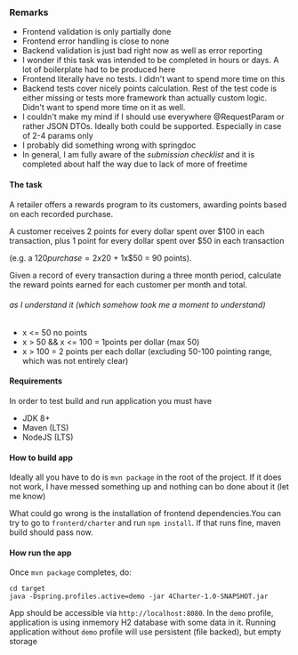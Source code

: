 ### Remarks

* Frontend validation is only partially done
* Frontend error handling is close to none
* Backend validation is just bad right now as well as error reporting
* I wonder if this task was intended to be completed in hours or days. A lot of boilerplate had to be produced here
* Frontend literally have no tests. I didn't want to spend more time on this
* Backend tests cover nicely points calculation. Rest of the test code is either missing or tests more framework than actually custom logic. Didn't want to spend more time on it as well.
* I couldn't make my mind if I should use everywhere @RequestParam or rather JSON DTOs. Ideally both could be supported. Especially in case of 2-4 params only
* I probably did something wrong with springdoc
* In general, I am fully aware of the *submission checklist* and it is completed about half the way due to lack of more of freetime



#### The task

A retailer offers a rewards program to its customers, awarding points based on each recorded purchase.

A customer receives 2 points for every dollar spent over $100 in each transaction, plus 1 point for every dollar spent over $50 in each transaction

(e.g. a $120 purchase = 2x$20 + 1x$50 = 90 points).


Given a record of every transaction during a three month period, calculate the reward points earned for each customer per month and total.

###### as I understand it (which somehow took me a moment to understand) 
* x <= 50 no points
* x > 50 && x <= 100 = 1points per dollar (max 50)
* x > 100 = 2 points per each dollar (excluding 50-100 pointing range, which was not entirely clear) 

#### Requirements 
In order to test build and run application you must have

* JDK 8+
* Maven (LTS)
* NodeJS (LTS)

#### How to build app

Ideally all you have to do is `mvn package` in the root of the project. If it does not work, I have messed something up and nothing can bo done about it (let me know)

What could go wrong is the installation of frontend dependencies.You can try to go to `fronterd/charter` and run `npm install`. If that runs fine, maven build should pass now.

#### How run the app

Once `mvn package` completes, do:
```
cd target
java -Dspring.profiles.active=demo -jar 4Charter-1.0-SNAPSHOT.jar 
```

App should be accessible via `http://localhost:8080`. In the `demo` profile, application is using inmemory H2 database with some data in it. Running application without `demo` profile will use persistent (file backed), but empty storage
